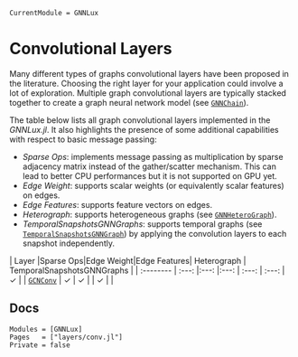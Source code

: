 ```@meta
CurrentModule = GNNLux
```

# Convolutional Layers

Many different types of graphs convolutional layers have been proposed in the literature. Choosing the right layer for your application could involve a lot of exploration. 
Multiple graph convolutional layers are typically stacked together to create a graph neural network model (see [`GNNChain`](@ref)).

The table below lists all graph convolutional layers implemented in the *GNNLux.jl*. It also highlights the presence of some additional capabilities with respect to basic message passing:
- *Sparse Ops*: implements message passing as multiplication by sparse adjacency matrix instead of the gather/scatter mechanism. This can lead to better CPU performances but it is not supported on GPU yet. 
- *Edge Weight*: supports scalar weights (or equivalently scalar features) on edges. 
- *Edge Features*: supports feature vectors on edges.
- *Heterograph*: supports heterogeneous graphs (see [`GNNHeteroGraph`](@ref)).
- *TemporalSnapshotsGNNGraphs*: supports temporal graphs (see [`TemporalSnapshotsGNNGraph`](@ref)) by applying the convolution layers to each snapshot independently.

| Layer                       |Sparse Ops|Edge Weight|Edge Features| Heterograph  | TemporalSnapshotsGNNGraphs |
| :--------                   |  :---:   |:---:      |:---:        |  :---:       | :---:                      |         ✓               |
| [`GCNConv`](@ref)           |     ✓    |     ✓     |             |       ✓      |                            |

## Docs

```@autodocs
Modules = [GNNLux]
Pages   = ["layers/conv.jl"]
Private = false
```